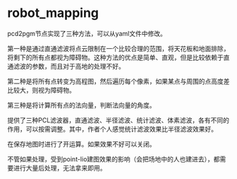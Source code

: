 # robot_mapping

pcd2pgm节点实现了三种方法，可以从yaml文件中修改。

第一种是通过直通滤波将点云限制在一个比较合理的范围，将天花板和地面排除，将剩下的所有点都视为障碍物。这种方法的优点是简单、直观，但是比较依赖于直通滤波的参数，而且对于高地的处理不好。

第二种是将所有点转变为高程图，然后遍历每个像素，如果某点与周围的点高度差比较大，则视为障碍物。

第三种是将计算所有点的法向量，判断法向量的角度。

提供了三种PCL滤波器，直通滤波、半径滤波、统计滤波、体素滤波，各有不同的作用，可以按需调整。其中，作者个人感觉统计滤波效果比半径滤波效果好。

在保存地图时进行了开运算。如果效果不好可以关闭。

不管如果处理，受到point-lio建图效果的影响（会把场地中的人也建进去），都需要进行大量后处理，无法拿来即用。